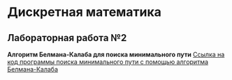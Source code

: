 # Дискретная математика
## Лабораторная работа №2
**Алгоритм Белмана-Калаба для поиска минимального пути**
[Ссылка на код программы поиска минимального пути с помощью алгоритма Белмана-Калаба](https://github.com/Gamurar/Discrete-Mathematics/blob/main/lab2-minimum-path-by-bellman-kalaba.c)